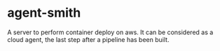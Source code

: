 # agent-smith
A server to perform container deploy on aws. It can be considered as a cloud agent, the last step after a pipeline has been built.
